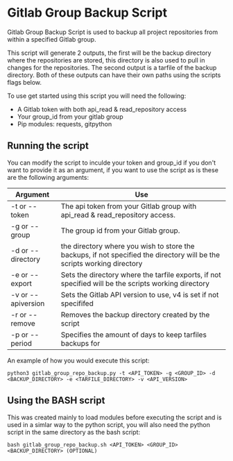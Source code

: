 # Gitlab Group Backup Script

Gitlab Group Backup Script is used to backup all project repositories from within a specified Gitlab group.

This script will generate 2 outputs, the first will be the backup directory where the repositories are stored, this directory is also used to pull in changes for the repositories. The second output is a tarfile of the backup directory. Both of these outputs can have their own paths using the scripts flags below.

To use get started using this script you will need the following:

* A Gitlab token with both api_read & read_repository access
* Your group_id from your gitlab group
* Pip modules: requests, gitpython

## Running the script

You can modify the script to inculde your token and group_id if you don't want to provide it as an argument, if you want to use the script as is these are the following arguments:

Argument | Use
---------|---------
-t or --token | The api token from your Gitlab group with api_read & read_repository access.
-g or --group | The group id from your Gitlab group.
-d or --directory | the directory where you wish to store the backups, if not specified the directory will be the scripts working directory
-e or --export | Sets the directory where the tarfile exports, if not specified will be the scripts working directory 
-v or --apiversion | Sets the Gitlab API version to use, v4 is set if not specififed
-r or --remove | Removes the backup directory created by the script
-p or --period | Specifies the amount of days to keep tarfiles backups for

An example of how you would execute this script:
```
python3 gitlab_group_repo_backup.py -t <API_TOKEN> -g <GROUP_ID> -d <BACKUP_DIRECTORY> -e <TARFILE_DIRECTORY> -v <API_VERSION>
```

## Using the BASH script

This was created mainly to load modules before executing the script and is used in a simlar way to the python script, you will also need the python script in the same directory as the bash script:

```
bash gitlab_group_repo_backup.sh <API_TOKEN> <GROUP_ID> <BACKUP_DIRECTORY> (OPTIONAL)
```